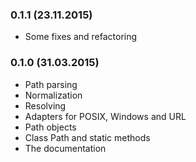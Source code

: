 ### 0.1.1 (23.11.2015)

* Some fixes and refactoring

### 0.1.0 (31.03.2015)

* Path parsing
* Normalization
* Resolving
* Adapters for POSIX, Windows and URL
* Path objects
* Class Path and static methods
* The documentation

